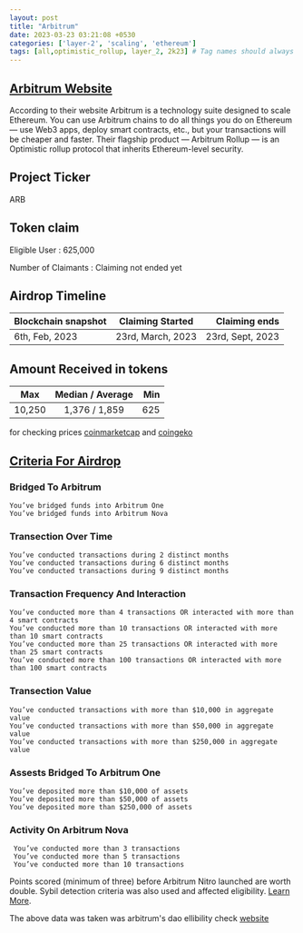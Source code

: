 ```yaml
---
layout: post
title: "Arbitrum"
date: 2023-03-23 03:21:08 +0530
categories: ['layer-2', 'scaling', 'ethereum']
tags: [all,optimistic_rollup, layer_2, 2k23] # Tag names should always be lowercase
---
```





## [Arbitrum Website](https://arbitrum.io/)

According to their website  Arbitrum is a technology suite designed to scale Ethereum. You can use Arbitrum chains to do all things you do on Ethereum — use Web3 apps, deploy smart contracts, etc., but your transactions will be cheaper and faster. Their flagship product — Arbitrum Rollup — is an Optimistic rollup protocol that inherits Ethereum-level security.

## Project Ticker

ARB

## Token claim

Eligible User : 625,000

Number of Claimants : Claiming not ended yet  

## Airdrop Timeline

| Blockchain snapshot     | Claiming Started           | Claiming ends    |
| ----------------------- |:--------------------------:| ----------------:|
| 6th, Feb, 2023          |  23rd, March, 2023         | 23rd, Sept, 2023 |

## Amount Received in tokens  

| Max        |    Median / Average  | Min    |
| ---------- |:--------------------:| ------:|
| 10,250     |     1,376 / 1,859    |  625   |

for checking prices [coinmarketcap](https://coinmarketcap.com/currencies/arbitrum/) and [coingeko](https://www.coingecko.com/en/coins/arbitrum)

## [Criteria For Airdrop](https://docs.arbitrum.foundation/airdrop-eligibility-distribution)

### Bridged To Arbitrum

    You’ve bridged funds into Arbitrum One
    You’ve bridged funds into Arbitrum Nova

### Transection Over Time

    You’ve conducted transactions during 2 distinct months
    You’ve conducted transactions during 6 distinct months
    You’ve conducted transactions during 9 distinct months

### Transaction Frequency And Interaction

    You’ve conducted more than 4 transactions OR interacted with more than 4 smart contracts
    You’ve conducted more than 10 transactions OR interacted with more than 10 smart contracts
    You’ve conducted more than 25 transactions OR interacted with more than 25 smart contracts
    You’ve conducted more than 100 transactions OR interacted with more than 100 smart contracts

### Transection Value

    You’ve conducted transactions with more than $10,000 in aggregate value
    You’ve conducted transactions with more than $50,000 in aggregate value
    You’ve conducted transactions with more than $250,000 in aggregate value

### Assests Bridged To Arbitrum One

    You’ve deposited more than $10,000 of assets
    You’ve deposited more than $50,000 of assets
    You’ve deposited more than $250,000 of assets

### Activity On Arbitrum Nova

     You’ve conducted more than 3 transactions
     You’ve conducted more than 5 transactions
     You’ve conducted more than 10 transactions

Points scored (minimum of three) before Arbitrum Nitro launched are worth double. Sybil detection criteria was also used and affected eligibility. [Learn More](#criteria-for-airdrop).

 The above data was taken was arbitrum's dao ellibility check [website](https://arbitrum.foundation/eligibility)
